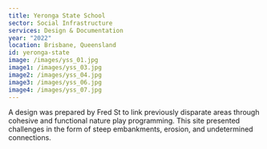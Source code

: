 ```yaml
---
title: Yeronga State School
sector: Social Infrastructure
services: Design & Documentation
year: "2022"
location: Brisbane, Queensland
id: yeronga-state
image: /images/yss_01.jpg
image1: /images/yss_03.jpg
image2: /images/yss_04.jpg
image3: /images/yss_06.jpg
image4: /images/yss_07.jpg
---
```


A design was prepared by Fred St to link previously disparate
areas through cohesive and functional nature play programming. This site
presented challenges in the form of steep embankments, erosion, and
undetermined connections.
